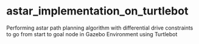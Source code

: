 # astar_implementation_on_turtlebot
Performing astar path planning algorithm with differential drive constraints to go from start to goal node in Gazebo Environment using Turtlebot

